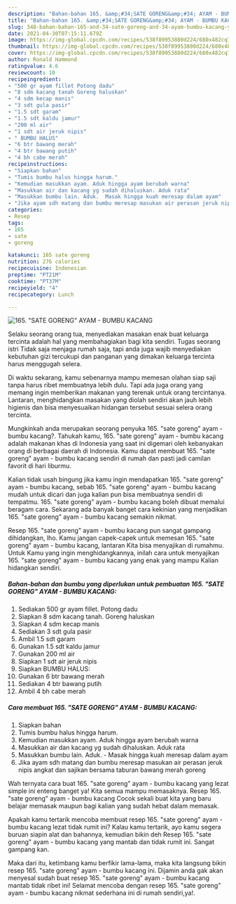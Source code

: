 ```yaml
---
description: "Bahan-bahan 165. &amp;#34;SATE GORENG&amp;#34; AYAM - BUMBU KACANG yang enak Untuk Jualan"
title: "Bahan-bahan 165. &amp;#34;SATE GORENG&amp;#34; AYAM - BUMBU KACANG yang enak Untuk Jualan"
slug: 348-bahan-bahan-165-and-34-sate-goreng-and-34-ayam-bumbu-kacang-yang-enak-untuk-jualan
date: 2021-04-30T07:15:11.679Z
image: https://img-global.cpcdn.com/recipes/538f89953880d224/680x482cq70/165-sate-goreng-ayam-bumbu-kacang-foto-resep-utama.jpg
thumbnail: https://img-global.cpcdn.com/recipes/538f89953880d224/680x482cq70/165-sate-goreng-ayam-bumbu-kacang-foto-resep-utama.jpg
cover: https://img-global.cpcdn.com/recipes/538f89953880d224/680x482cq70/165-sate-goreng-ayam-bumbu-kacang-foto-resep-utama.jpg
author: Ronald Hammond
ratingvalue: 4.6
reviewcount: 10
recipeingredient:
- "500 gr ayam fillet Potong dadu"
- "8 sdm kacang tanah Goreng haluskan"
- "4 sdm kecap manis"
- "3 sdt gula pasir"
- "1.5 sdt garam"
- "1.5 sdt kaldu jamur"
- "200 ml air"
- "1 sdt air jeruk nipis"
- " BUMBU HALUS"
- "6 btr bawang merah"
- "4 btr bawang putih"
- "4 bh cabe merah"
recipeinstructions:
- "Siapkan bahan"
- "Tumis bumbu halus hingga harum."
- "Kemudian masukkan ayam. Aduk hingga ayam berubah warna"
- "Masukkan air dan kacang yg sudah dihaluskan. Aduk rata"
- "Masukkan bumbu lain. Aduk.  Masak hingga kuah meresap dalam ayam"
- "Jika ayam sdh matang dan bumbu meresap masukan air perasan jeruk nipis angkat dan sajikan bersama taburan bawang merah goreng"
categories:
- Resep
tags:
- 165
- sate
- goreng

katakunci: 165 sate goreng 
nutrition: 276 calories
recipecuisine: Indonesian
preptime: "PT21M"
cooktime: "PT37M"
recipeyield: "4"
recipecategory: Lunch

---
```



![165. &#34;SATE GORENG&#34; AYAM - BUMBU KACANG](https://img-global.cpcdn.com/recipes/538f89953880d224/680x482cq70/165-sate-goreng-ayam-bumbu-kacang-foto-resep-utama.jpg)

Selaku seorang orang tua, menyediakan masakan enak buat keluarga tercinta adalah hal yang membahagiakan bagi kita sendiri. Tugas seorang istri Tidak saja menjaga rumah saja, tapi anda juga wajib menyediakan kebutuhan gizi tercukupi dan panganan yang dimakan keluarga tercinta harus menggugah selera.

Di waktu  sekarang, kamu sebenarnya mampu memesan olahan siap saji tanpa harus ribet membuatnya lebih dulu. Tapi ada juga orang yang memang ingin memberikan makanan yang terenak untuk orang tercintanya. Lantaran, menghidangkan masakan yang diolah sendiri akan jauh lebih higienis dan bisa menyesuaikan hidangan tersebut sesuai selera orang tercinta. 



Mungkinkah anda merupakan seorang penyuka 165. &#34;sate goreng&#34; ayam - bumbu kacang?. Tahukah kamu, 165. &#34;sate goreng&#34; ayam - bumbu kacang adalah makanan khas di Indonesia yang saat ini digemari oleh kebanyakan orang di berbagai daerah di Indonesia. Kamu dapat membuat 165. &#34;sate goreng&#34; ayam - bumbu kacang sendiri di rumah dan pasti jadi camilan favorit di hari liburmu.

Kalian tidak usah bingung jika kamu ingin mendapatkan 165. &#34;sate goreng&#34; ayam - bumbu kacang, sebab 165. &#34;sate goreng&#34; ayam - bumbu kacang mudah untuk dicari dan juga kalian pun bisa membuatnya sendiri di tempatmu. 165. &#34;sate goreng&#34; ayam - bumbu kacang boleh dibuat memalui beragam cara. Sekarang ada banyak banget cara kekinian yang menjadikan 165. &#34;sate goreng&#34; ayam - bumbu kacang semakin nikmat.

Resep 165. &#34;sate goreng&#34; ayam - bumbu kacang pun sangat gampang dihidangkan, lho. Kamu jangan capek-capek untuk memesan 165. &#34;sate goreng&#34; ayam - bumbu kacang, lantaran Kita bisa menyajikan di rumahmu. Untuk Kamu yang ingin menghidangkannya, inilah cara untuk menyajikan 165. &#34;sate goreng&#34; ayam - bumbu kacang yang enak yang mampu Kalian hidangkan sendiri.

<!--inarticleads1-->

##### Bahan-bahan dan bumbu yang diperlukan untuk pembuatan 165. &#34;SATE GORENG&#34; AYAM - BUMBU KACANG:

1. Sediakan 500 gr ayam fillet. Potong dadu
1. Siapkan 8 sdm kacang tanah. Goreng haluskan
1. Siapkan 4 sdm kecap manis
1. Sediakan 3 sdt gula pasir
1. Ambil 1.5 sdt garam
1. Gunakan 1.5 sdt kaldu jamur
1. Gunakan 200 ml air
1. Siapkan 1 sdt air jeruk nipis
1. Siapkan  BUMBU HALUS:
1. Gunakan 6 btr bawang merah
1. Sediakan 4 btr bawang putih
1. Ambil 4 bh cabe merah




<!--inarticleads2-->

##### Cara membuat 165. &#34;SATE GORENG&#34; AYAM - BUMBU KACANG:

1. Siapkan bahan
1. Tumis bumbu halus hingga harum.
1. Kemudian masukkan ayam. Aduk hingga ayam berubah warna
1. Masukkan air dan kacang yg sudah dihaluskan. Aduk rata
1. Masukkan bumbu lain. Aduk.  - Masak hingga kuah meresap dalam ayam
1. Jika ayam sdh matang dan bumbu meresap masukan air perasan jeruk nipis angkat dan sajikan bersama taburan bawang merah goreng




Wah ternyata cara buat 165. &#34;sate goreng&#34; ayam - bumbu kacang yang lezat simple ini enteng banget ya! Kita semua mampu memasaknya. Resep 165. &#34;sate goreng&#34; ayam - bumbu kacang Cocok sekali buat kita yang baru belajar memasak maupun bagi kalian yang sudah hebat dalam memasak.

Apakah kamu tertarik mencoba membuat resep 165. &#34;sate goreng&#34; ayam - bumbu kacang lezat tidak rumit ini? Kalau kamu tertarik, ayo kamu segera buruan siapin alat dan bahannya, kemudian bikin deh Resep 165. &#34;sate goreng&#34; ayam - bumbu kacang yang mantab dan tidak rumit ini. Sangat gampang kan. 

Maka dari itu, ketimbang kamu berfikir lama-lama, maka kita langsung bikin resep 165. &#34;sate goreng&#34; ayam - bumbu kacang ini. Dijamin anda gak akan menyesal sudah buat resep 165. &#34;sate goreng&#34; ayam - bumbu kacang mantab tidak ribet ini! Selamat mencoba dengan resep 165. &#34;sate goreng&#34; ayam - bumbu kacang nikmat sederhana ini di rumah sendiri,ya!.

